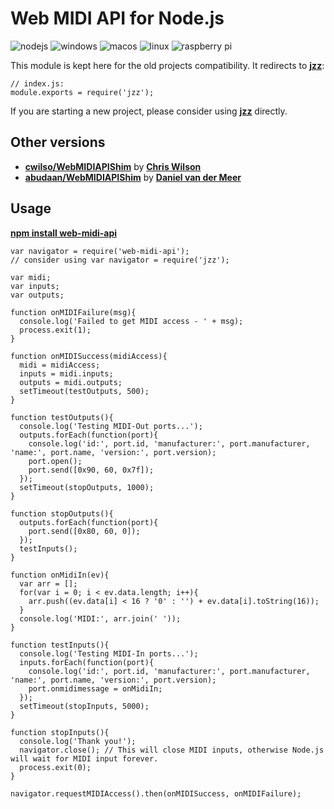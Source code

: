 # Web MIDI API for Node.js

![nodejs](http://jazz-soft.github.io/img/nodejs.jpg)
![windows](http://jazz-soft.github.io/img/windows.jpg)
![macos](http://jazz-soft.github.io/img/macos.jpg)
![linux](http://jazz-soft.github.io/img/linux.jpg)
![raspberry pi](https://jazz-soft.github.io/img/rpi.jpg)

This module is kept here for the old projects compatibility.
It redirects to [**jzz**](https://www.npmjs.com/package/jzz):

    // index.js:
    module.exports = require('jzz');

If you are starting a new project, please consider using
[**jzz**](https://www.npmjs.com/package/jzz) directly.

## Other versions
- [**cwilso/WebMIDIAPIShim**](https://github.com/cwilso/WebMIDIAPIShim) by [**Chris Wilson**](https://github.com/cwilso)
- [**abudaan/WebMIDIAPIShim**](https://github.com/abudaan/WebMIDIAPIShim) by [**Daniel van der Meer**](https://github.com/abudaan)


## Usage

[**npm install web-midi-api**](https://www.npmjs.com/package/web-midi-api)

    var navigator = require('web-midi-api');
    // consider using var navigator = require('jzz');

    var midi;
    var inputs;
    var outputs;

    function onMIDIFailure(msg){
      console.log('Failed to get MIDI access - ' + msg);
      process.exit(1);
    }

    function onMIDISuccess(midiAccess){
      midi = midiAccess;
      inputs = midi.inputs;
      outputs = midi.outputs;
      setTimeout(testOutputs, 500);
    }

    function testOutputs(){
      console.log('Testing MIDI-Out ports...');
      outputs.forEach(function(port){
        console.log('id:', port.id, 'manufacturer:', port.manufacturer, 'name:', port.name, 'version:', port.version);
        port.open();
        port.send([0x90, 60, 0x7f]);
      });
      setTimeout(stopOutputs, 1000);
    }

    function stopOutputs(){
      outputs.forEach(function(port){
        port.send([0x80, 60, 0]);
      });
      testInputs();
    }

    function onMidiIn(ev){
      var arr = [];
      for(var i = 0; i < ev.data.length; i++){
        arr.push((ev.data[i] < 16 ? '0' : '') + ev.data[i].toString(16));
      }
      console.log('MIDI:', arr.join(' '));
    }

    function testInputs(){
      console.log('Testing MIDI-In ports...');
      inputs.forEach(function(port){
        console.log('id:', port.id, 'manufacturer:', port.manufacturer, 'name:', port.name, 'version:', port.version);
        port.onmidimessage = onMidiIn;
      });
      setTimeout(stopInputs, 5000);
    }

    function stopInputs(){
      console.log('Thank you!');
      navigator.close(); // This will close MIDI inputs, otherwise Node.js will wait for MIDI input forever.
      process.exit(0);
    }

    navigator.requestMIDIAccess().then(onMIDISuccess, onMIDIFailure);
